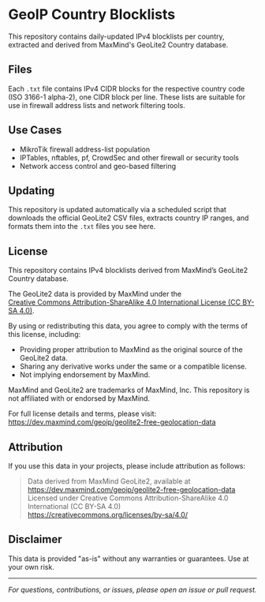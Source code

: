 # GeoIP Country Blocklists

This repository contains daily-updated IPv4 blocklists per country, extracted and derived from MaxMind's GeoLite2 Country database.

## Files

Each `.txt` file contains IPv4 CIDR blocks for the respective country code (ISO 3166-1 alpha-2), one CIDR block per line. These lists are suitable for use in firewall address lists and network filtering tools.

## Use Cases

- MikroTik firewall address-list population
- IPTables, nftables, pf, CrowdSec and other firewall or security tools
- Network access control and geo-based filtering

## Updating

This repository is updated automatically via a scheduled script that downloads the official GeoLite2 CSV files, extracts country IP ranges, and formats them into the `.txt` files you see here.

## License

This repository contains IPv4 blocklists derived from MaxMind’s GeoLite2 Country database.

The GeoLite2 data is provided by MaxMind under the  
[Creative Commons Attribution-ShareAlike 4.0 International License (CC BY-SA 4.0)](https://creativecommons.org/licenses/by-sa/4.0/).

By using or redistributing this data, you agree to comply with the terms of this license, including:

- Providing proper attribution to MaxMind as the original source of the GeoLite2 data.  
- Sharing any derivative works under the same or a compatible license.  
- Not implying endorsement by MaxMind.

MaxMind and GeoLite2 are trademarks of MaxMind, Inc. This repository is not affiliated with or endorsed by MaxMind.

For full license details and terms, please visit:  
https://dev.maxmind.com/geoip/geolite2-free-geolocation-data

## Attribution

If you use this data in your projects, please include attribution as follows:

> Data derived from MaxMind GeoLite2, available at https://dev.maxmind.com/geoip/geolite2-free-geolocation-data  
> Licensed under Creative Commons Attribution-ShareAlike 4.0 International (CC BY-SA 4.0)  
> https://creativecommons.org/licenses/by-sa/4.0/

## Disclaimer

This data is provided "as-is" without any warranties or guarantees. Use at your own risk.

---

*For questions, contributions, or issues, please open an issue or pull request.*

